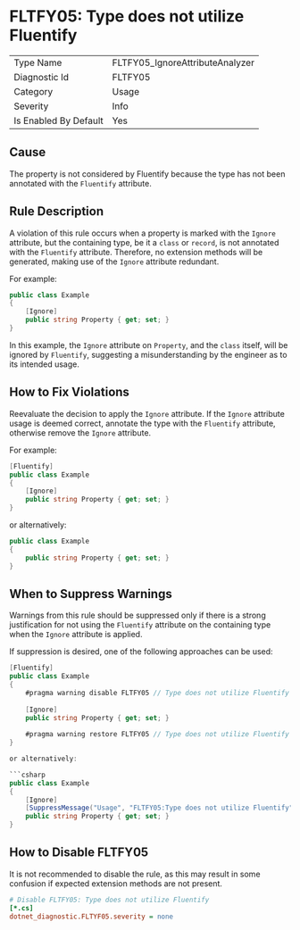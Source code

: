 # FLTFY05: Type does not utilize Fluentify

<table>
<tr>
  <td>Type Name</td>
  <td>FLTFY05_IgnoreAttributeAnalyzer</td>
</tr>
<tr>
  <td>Diagnostic Id</td>
  <td>FLTFY05</td>
</tr>
<tr>
  <td>Category</td>
  <td>Usage</td>
</tr>
<tr>
  <td>Severity</td>
  <td>Info</td>
</tr>
<tr>
  <td>Is Enabled By Default</td>
  <td>Yes</td>
</tr>
</table>

## Cause

The property is not considered by Fluentify because the type has not been annotated with the `Fluentify` attribute.

## Rule Description

A violation of this rule occurs when a property is marked with the `Ignore` attribute, but the containing type, be it a `class` or `record`, is not annotated with the `Fluentify` attribute. Therefore, no extension methods will be generated, making use of the `Ignore` attribute redundant.

For example:

```csharp
public class Example
{
    [Ignore]
    public string Property { get; set; }
}
```

In this example, the `Ignore` attribute on `Property`, and the `class` itself, will be ignored by `Fluentify`, suggesting a misunderstanding by the engineer as to its intended usage.

## How to Fix Violations

Reevaluate the decision to apply the `Ignore` attribute. If the `Ignore` attribute usage is deemed correct, annotate the type with the `Fluentify` attribute, otherwise remove the `Ignore` attribute.

For example:

```csharp
[Fluentify]
public class Example
{
    [Ignore]
    public string Property { get; set; }
}
```
or alternatively:

```csharp
public class Example
{
    public string Property { get; set; }
}
```

## When to Suppress Warnings

Warnings from this rule should be suppressed only if there is a strong justification for not using the `Fluentify` attribute on the containing type when the `Ignore` attribute is applied.

If suppression is desired, one of the following approaches can be used:

```csharp
[Fluentify]
public class Example
{
    #pragma warning disable FLTFY05 // Type does not utilize Fluentify
    
    [Ignore]
    public string Property { get; set; }
    
    #pragma warning restore FLTFY05 // Type does not utilize Fluentify
}

or alternatively:

```csharp
public class Example
{
    [Ignore]
    [SuppressMessage("Usage", "FLTFY05:Type does not utilize Fluentify", Justification = "Explanation for suppression")]
    public string Property { get; set; }
}
```

## How to Disable FLTFY05

It is not recommended to disable the rule, as this may result in some confusion if expected extension methods are not present.

```ini
# Disable FLTFY05: Type does not utilize Fluentify
[*.cs]
dotnet_diagnostic.FLTYF05.severity = none
```